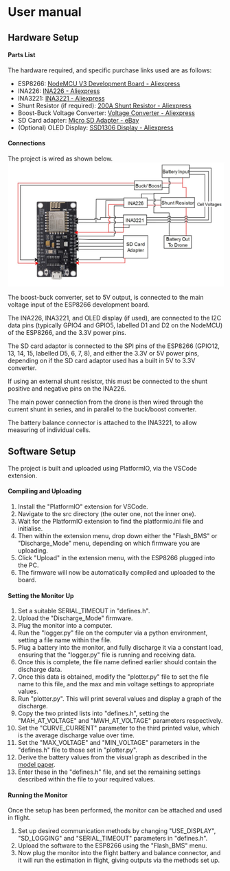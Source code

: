 # User manual

## Hardware Setup

#### Parts List
 The hardware required, and specific purchase links used are as follows:
* ESP8266: [NodeMCU V3 Development Board - Aliexpress](https://www.aliexpress.com/item/1005005977505151.html?spm=a2g0o.productlist.main.1.655chiCOhiCO1B&algo_pvid=433da9db-ed7b-415e-bc84-49cf7948839a&algo_exp_id=433da9db-ed7b-415e-bc84-49cf7948839a-0&pdp_npi=4%40dis%21GBP%214.94%211.44%21%21%2143.92%2112.74%21%40210387dd17111011633648628e4bcc%2112000035141219305%21sea%21UK%212110106883%21&curPageLogUid=qJJMcWGrdllf&utparam-url=scene%3Asearch%7Cquery_from%3A)
* INA226: [INA226 - Aliexpress](https://www.aliexpress.com/item/1005005181953704.html?spm=a2g0o.order_list.order_list_main.24.5d991802mwiEgH)
* INA3221: [INA3221 - Aliexpress](https://www.aliexpress.com/item/4000402618181.html?spm=a2g0o.order_list.order_list_main.25.5d991802mwiEgH)
* Shunt Resistor (if required): [200A Shunt Resistor - Aliexpress](https://www.aliexpress.com/item/4000102337577.html?spm=a2g0o.order_list.order_list_main.29.5d991802mwiEgH)
* Boost-Buck Voltage Converter: [Voltage Converter - Aliexpress](https://www.aliexpress.com/item/1005001543920467.html?spm=a2g0o.order_list.order_list_main.91.5d991802mwiEgH)
* SD Card adapter: [Micro SD Adapter - eBay](https://www.ebay.co.uk/itm/315076760549?itmmeta=01HSJSP52M2HR8TRWHBQ1T1ZY4&hash=item495c09d3e5:g:yQsAAOSwLgNf6xce&itmprp=enc%3AAQAJAAAAwFIXQLmJqMgz%2BVrKvFrqV33pFPrQOKBsBOYLL8Q0oky6pOhZ3r4Mbho63QA8hBbpK4QCfmjLtPNbvXtPbFQ0dYKZdBx28qidg1xHg7ddVpxnZi5FKbdb6Oav54Hm9uKP7iF9LzA3K88FnNTm91x%2FIfne7rWTiS6Pkn5OYbFvlck%2BxRWMSd%2FyYiNyZ3bx6YgKgkQX3INwiH1PLJaSdTmXXVvp0FuacbGnYsvMHcEMEIkb1HEUKGfhaVzMM5CntGD4Nw%3D%3D%7Ctkp%3ABk9SR9DR2NnMYw)
* (Optional) OLED Display: [SSD1306 Display - Aliexpress](https://www.aliexpress.com/item/1005001636414945.html?spm=a2g0o.order_detail.order_detail_item.8.45d3f19cuC47gj)

#### Connections
The project is wired as shown below.
![Wiring Diagram](/src/wiring-diagram.jpg "Wiring Diagram")

The boost-buck converter, set to 5V output, is connected to the main voltage input of the ESP8266 development board.

The INA226, INA3221, and OLED display (if used), are connected to the I2C data pins (typically GPIO4 and GPIO5, labelled D1 and D2 on the NodeMCU) of the ESP8266, and the 3.3V power pins.

The SD card adaptor is connected to the SPI pins of the ESP8266 (GPIO12, 13, 14, 15, labelled D5, 6, 7, 8), and either the 3.3V or 5V power pins, depending on if the SD card adaptor used has a built in 5V to 3.3V converter.

If using an external shunt resistor, this must be connected to the shunt positive and negative pins on the INA226.

The main power connection from the drone is then wired through the current shunt in series, and in parallel to the buck/boost converter.

The battery balance connector is attached to the INA3221, to allow measuring of individual cells.

## Software Setup

The project is built and uploaded using PlatformIO, via the VSCode extension.

#### Compiling and Uploading

1. Install the "PlatformIO" extension for VSCode.
2. Navigate to the src directory (the outer one, not the inner one).
3. Wait for the PlatformIO extension to find the platformio.ini file and initialise.
4. Then within the extension menu, drop down either the "Flash_BMS" or "Discharge_Mode" menu, depending on which firmware you are uploading.
5. Click "Upload" in the extension menu, with the ESP8266 plugged into the PC.
6. The firmware will now be automatically compiled and uploaded to the board.

#### Setting the Monitor Up

1. Set a suitable SERIAL_TIMEOUT in "defines.h".
2. Upload the "Discharge_Mode" firmware.
3. Plug the monitor into a computer.
4. Run the "logger.py" file on the computer via a python environment, setting a file name within the file.
5. Plug a battery into the monitor, and fully discharge it via a constant load, ensuring that the "logger.py" file is running and receiving data.
6. Once this is complete, the file name defined earlier should contain the discharge data.
7. Once this data is obtained, modify the "plotter.py" file to set the file name to this file, and the max and min voltage settings to appropriate values.
8. Run "plotter.py". This will print several values and display a graph of the discharge.
9. Copy the two printed lists into "defines.h", setting the "MAH_AT_VOLTAGE" and "MWH_AT_VOLTAGE" parameters respectively.
10. Set the "CURVE_CURRENT" parameter to the third printed value, which is the average discharge value over time.
11. Set the "MAX_VOLTAGE" and "MIN_VOLTAGE" parameters in the "defines.h" file to those set in "plotter.py".
12. Derive the battery values from the visual graph as described in the [model paper](https://ieeexplore.ieee.org/document/4544139).
13. Enter these in the "defines.h" file, and set the remaining settings described within the file to your required values.

#### Running the Monitor

Once the setup has been performed, the monitor can be attached and used in flight.

1. Set up desired communication methods by changing "USE_DISPLAY", "SD_LOGGING" and "SERIAL_TIMEOUT" parameters in "defines.h".
2. Upload the software to the ESP8266 using the "Flash_BMS" menu.
3. Now plug the monitor into the flight battery and balance connector, and it will run the estimation in flight, giving outputs via the methods set up.